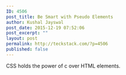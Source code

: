 ```yaml
---
ID: 4506
post_title: Be Smart with Pseudo Elements
author: Kushal Jayswal
post_date: 2015-12-19 07:52:06
post_excerpt: ""
layout: post
permalink: http://teckstack.com/?p=4506
published: false
---
```

CSS holds the power of c over HTML elements.